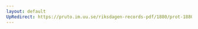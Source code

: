 ```yaml
---
layout: default
UpRedirect: https://pruto.im.uu.se/riksdagen-records-pdf/1880/prot-1880--ak--047/prot-1880--ak--047_034.pdf
---
```

